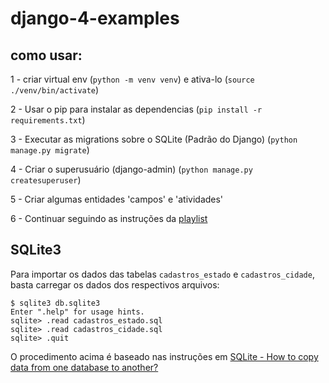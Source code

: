 # django-4-examples

## como usar:

1 - criar virtual env (`python -m venv venv`) e ativa-lo (`source ./venv/bin/activate`)

2 - Usar o pip para instalar as dependencias (`pip install -r requirements.txt`)

3 - Executar as migrations sobre o SQLite (Padrão do Django) (`python manage.py migrate`)

4 - Criar o superusuário (django-admin) (`python manage.py createsuperuser`)

5 - Criar algumas entidades 'campos' e 'atividades'

6 - Continuar seguindo as instruções da [playlist](https://www.youtube.com/playlist?list=PLjv17QYEBJPpd6nI-MXpIa4qR7prKfPQz)

## SQLite3

Para importar os dados das tabelas `cadastros_estado` e `cadastros_cidade`, basta carregar os dados dos respectivos arquivos:

```
$ sqlite3 db.sqlite3
Enter ".help" for usage hints.
sqlite> .read cadastros_estado.sql
sqlite> .read cadastros_cidade.sql
sqlite> .quit
```

O procedimento acima é baseado nas instruções em [SQLite - How to copy data from one database to another?
](https://tableplus.com/blog/2018/07/sqlite-how-to-copy-table-to-another-database.html)

